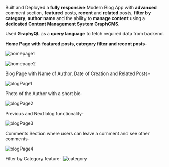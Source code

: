 Built and Deployed a **fully responsive** Modern Blog App with **advanced** comment section, **featured** posts, **recent** and **related** posts, **filter by category**, **author name** and the ability to **manage content** using a **dedicated Content Management System GraphCMS**.

Used **GraphyQL** as a **query language** to fetch required data from backend.

**Home Page with featured posts, category filter and recent posts**-

![homepage1](https://user-images.githubusercontent.com/93613771/177631985-e574dcad-d5eb-4ebb-bcaf-344e3f696681.png)

![homepage2](https://user-images.githubusercontent.com/93613771/177632006-fcfacf00-7c11-4f24-bf34-9439f1b195cd.png)


Blog Page with Name of Author, Date of Creation and Related Posts-

![blogPage1](https://user-images.githubusercontent.com/93613771/177632033-897912de-845a-4967-a18c-be57c3774fb2.png)

Photo of the Author with a short bio-

![blogPage2](https://user-images.githubusercontent.com/93613771/177632050-b3a912a9-1a41-4c15-8af7-35c457d2fb8d.png)

Previous and Next blog functionality-

![blogPage3](https://user-images.githubusercontent.com/93613771/177632061-9547da18-563e-4e3f-a9c1-aecece1ad94f.png)

Comments Section where users can leave a comment and see other comments-

![blogPage4](https://user-images.githubusercontent.com/93613771/177632079-7978b2e3-85c4-4edc-b27c-d563e20a5c32.png)


Filter by Category feature-
![category](https://user-images.githubusercontent.com/93613771/177632098-28b3451b-b27e-4423-bc2b-6bf5d5c62158.png)
